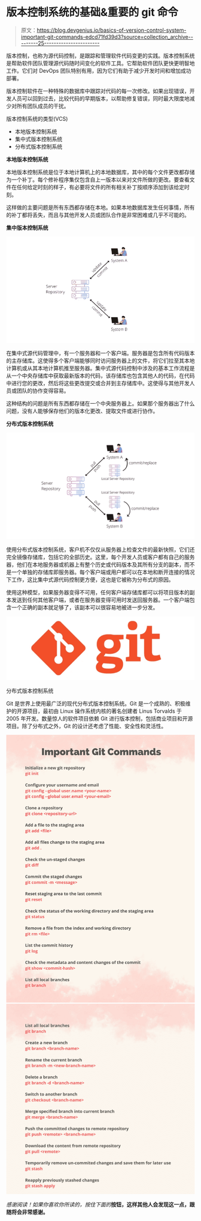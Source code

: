 # 版本控制系统的基础&重要的 git 命令

> 原文：<https://blog.devgenius.io/basics-of-version-control-system-important-git-commands-edcd71fd39d3?source=collection_archive---------25----------------------->

版本控制，也称为源代码控制，是跟踪和管理软件代码变更的实践。版本控制系统是帮助软件团队管理源代码随时间变化的软件工具。它帮助软件团队更快更明智地工作。它们对 DevOps 团队特别有用，因为它们有助于减少开发时间和增加成功部署。

版本控制软件在一种特殊的数据库中跟踪对代码的每一次修改。如果出现错误，开发人员可以回到过去，比较代码的早期版本，以帮助修复错误，同时最大限度地减少对所有团队成员的干扰。

版本控制系统的类型(VCS)

*   本地版本控制系统
*   集中式版本控制系统
*   分布式版本控制系统

**本地版本控制系统**

本地版本控制系统是位于本地计算机上的本地数据库，其中的每个文件更改都存储为一个补丁。每个修补程序集仅包含自上一版本以来对文件所做的更改。要查看文件在任何给定时刻的样子，有必要将文件的所有相关补丁按顺序添加到该给定时刻。

这样做的主要问题是所有东西都存储在本地。如果本地数据库发生任何事情，所有的补丁都将丢失，而且与其他开发人员或团队合作是非常困难或几乎不可能的。

**集中版本控制系统**

![](img/9ecada3b8215405d92cd0d773ee936ca.png)

在集中式源代码管理中，有一个服务器和一个客户端。服务器是包含所有代码版本的主存储库。这使得多个客户端能够同时访问服务器上的文件，将它们拉至其本地计算机或从其本地计算机推至服务器。集中式源代码控制中涉及的基本工作流程是从一个中央存储库中获取最新版本的代码，该存储库也包含其他人的代码，在代码中进行您的更改，然后将这些更改提交或合并到主存储库中。这使得与其他开发人员或团队的协作变得容易。

这种结构的问题是所有东西都存储在一个中央服务器上。如果那个服务器出了什么问题，没有人能够保存他们的版本化更改、提取文件或进行协作。

**分布式版本控制系统**

![](img/03061462a1861b50c73cf49cd93649b8.png)

使用分布式版本控制系统，客户机不仅仅从服务器上检查文件的最新快照，它们还完全镜像存储库，包括它的全部历史。这里，每个开发人员或客户都有自己的服务器，他们在本地服务器或机器上有整个历史或代码版本及其所有分支的副本，而不是一个单独的存储库即服务器。每个客户端或用户都可以在本地和断开连接的情况下工作，这比集中式源代码控制更方便，这也是它被称为分布式的原因。

使用这种模型，如果服务器变得不可用，任何客户端存储库都可以将项目版本的副本发送到任何其他客户端，或者在服务器变得可用时发送回服务器。一个客户端包含一个正确的副本就足够了，该副本可以很容易地被进一步分发。

![](img/2cd5a488054e985aa71ca41c40fe7950.png)

分布式版本控制系统

Git 是世界上使用最广泛的现代分布式版本控制系统。Git 是一个成熟的、积极维护的开源项目，最初由 Linux 操作系统内核的著名创建者 Linus Torvalds 于 2005 年开发。数量惊人的软件项目依赖 Git 进行版本控制，包括商业项目和开源项目。除了分布式之外，Git 的设计还考虑了性能、安全性和灵活性。

![](img/740af55534e8cc783c8dcba4faf327ee.png)![](img/7b7e819b8aa2f44f95519b803c72a866.png)

*感谢阅读！如果你喜欢你所读的，按住下面的***按钮，这样其他人会发现这一点，跟随将会非常感谢。**